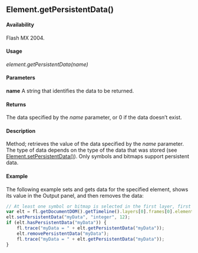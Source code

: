 ## Element.getPersistentData()

#### Availability

Flash MX 2004.

#### Usage

*element.getPersistentData(name)*

#### Parameters

**name** A string that identifies the data to be returned.

#### Returns

The data specified by the *name* parameter, or 0 if the data doesn’t exist.

#### Description

Method; retrieves the value of the data specified by the *name* parameter. The type of data depends on the type of the data that was stored (see [Element.setPersistentData()](../Element_object/Element17.md)). Only symbols and bitmaps support persistent data.

#### Example

The following example sets and gets data for the specified element, shows its value in the Output panel, and then removes the data:

```javascript
// At least one symbol or bitmap is selected in the first layer, first frame. 
var elt = fl.getDocumentDOM().getTimeline().layers[0].frames[0].elements[0]; 
elt.setPersistentData("myData", "integer", 12);
if (elt.hasPersistentData("myData")) {
    fl.trace("myData = " + elt.getPersistentData("myData"));
    elt.removePersistentData("myData");
    fl.trace("myData = " + elt.getPersistentData("myData"));
}
```
